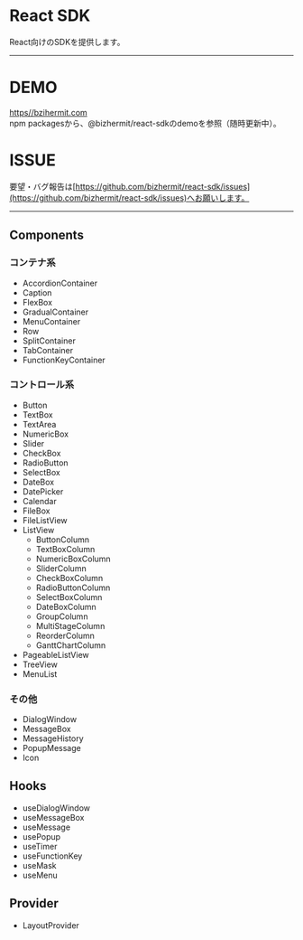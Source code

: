 # React SDK

React向けのSDKを提供します。

---

# DEMO

[https//bzihermit.com](https://bizhermit.com/)  
npm packagesから、@bizhermit/react-sdkのdemoを参照（随時更新中）。

# ISSUE
要望・バグ報告は[https://github.com/bizhermit/react-sdk/issues](https://github.com/bizhermit/react-sdk/issues)へお願いします。

---

## Components

### コンテナ系
- AccordionContainer
- Caption
- FlexBox
- GradualContainer
- MenuContainer
- Row
- SplitContainer
- TabContainer
- FunctionKeyContainer

### コントロール系
- Button
- TextBox
- TextArea
- NumericBox
- Slider
- CheckBox
- RadioButton
- SelectBox
- DateBox
- DatePicker
- Calendar
- FileBox
- FileListView
- ListView
  - ButtonColumn
  - TextBoxColumn
  - NumericBoxColumn
  - SliderColumn
  - CheckBoxColumn
  - RadioButtonColumn
  - SelectBoxColumn
  - DateBoxColumn
  - GroupColumn
  - MultiStageColumn
  - ReorderColumn
  - GanttChartColumn
- PageableListView
- TreeView
- MenuList

### その他
- DialogWindow
- MessageBox
- MessageHistory
- PopupMessage
- Icon

## Hooks
- useDialogWindow
- useMessageBox
- useMessage
- usePopup
- useTimer
- useFunctionKey
- useMask
- useMenu

## Provider
- LayoutProvider